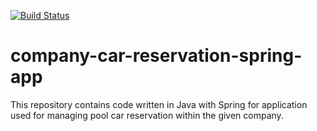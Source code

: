 [![Build Status](https://travis-ci.com/Reggy93/company-car-reservation-spring-app.svg?branch=master)](https://travis-ci.com/Reggy93/company-car-reservation-spring-app)
# company-car-reservation-spring-app
This repository contains code written in Java with Spring for application used for managing pool car reservation within the given company.
